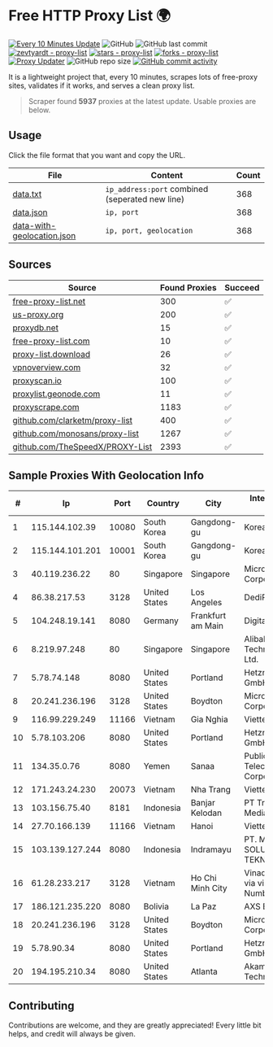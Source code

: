 
# Free HTTP Proxy List 🌍

[![Every 10 Minutes Update](https://github.com/mertguvencli/http-proxy-list/actions/workflows/main.yml/badge.svg?branch=main)](https://github.com/mertguvencli/http-proxy-list/actions/workflows/main.yml)
![GitHub](https://img.shields.io/github/license/mertguvencli/http-proxy-list)
![GitHub last commit](https://img.shields.io/github/last-commit/mertguvencli/http-proxy-list)
[![zevtyardt - proxy-list](https://img.shields.io/static/v1?label=zevtyardt&message=proxy-list&color=blue&logo=github)](https://github.com/zevtyardt/proxy-list "Go to GitHub repo")
[![stars - proxy-list](https://img.shields.io/github/stars/zevtyardt/proxy-list?style=social)](https://github.com/zevtyardt/proxy-list)
[![forks - proxy-list](https://img.shields.io/github/forks/zevtyardt/proxy-list?style=social)](https://github.com/zevtyardt/proxy-list)
[![Proxy Updater](https://github.com/zevtyardt/proxy-list/workflows/Proxy%20Updater/badge.svg)](https://github.com/zevtyardt/proxy-list/actions?query=workflow:"Proxy+Updater")
![GitHub repo size](https://img.shields.io/github/repo-size/zevtyardt/proxy-list)
[![GitHub commit activity](https://img.shields.io/github/commit-activity/m/zevtyardt/proxy-list?logo=commits)](https://github.com/zevtyardt/proxy-list/commits/main)

It is a lightweight project that, every 10 minutes, scrapes lots of free-proxy sites, validates if it works, and serves a clean proxy list.

> Scraper found **5937** proxies at the latest update. Usable proxies are below.

## Usage

Click the file format that you want and copy the URL.

|File|Content|Count|
|----|-------|-----|
|[data.txt](https://raw.githubusercontent.com/mertguvencli/http-proxy-list/main/proxy-list/data.txt)|`ip_address:port` combined (seperated new line)|368|
|[data.json](https://raw.githubusercontent.com/mertguvencli/http-proxy-list/main/proxy-list/data.json)|`ip, port`|368|
|[data-with-geolocation.json](https://raw.githubusercontent.com/mertguvencli/http-proxy-list/main/proxy-list/data-with-geolocation.json)|`ip, port, geolocation`|368|

## Sources

|Source|Found Proxies|Succeed|
|------|-------------|-------|
|[free-proxy-list.net](https://free-proxy-list.net)|300|✅|
|[us-proxy.org](https://www.us-proxy.org)|200|✅|
|[proxydb.net](http://proxydb.net)|15|✅|
|[free-proxy-list.com](https://free-proxy-list.com/?page=&port=&type%5B%5D=http&type%5B%5D=https&up_time=0&search=Search)|10|✅|
|[proxy-list.download](https://www.proxy-list.download/HTTP)|26|✅|
|[vpnoverview.com](https://vpnoverview.com/privacy/anonymous-browsing/free-proxy-servers)|32|✅|
|[proxyscan.io](https://www.proxyscan.io)|100|✅|
|[proxylist.geonode.com](https://proxylist.geonode.com/api/proxy-list?limit=300&page=1&sort_by=lastChecked&sort_type=desc&protocols=http,https)|11|✅|
|[proxyscrape.com](https://api.proxyscrape.com/v2/?request=displayproxies&protocol=http&timeout=10000&country=all&ssl=all&anonymity=all)|1183|✅|
|[github.com/clarketm/proxy-list](https://raw.githubusercontent.com/clarketm/proxy-list/master/proxy-list-raw.txt)|400|✅|
|[github.com/monosans/proxy-list](https://raw.githubusercontent.com/monosans/proxy-list/main/proxies/http.txt)|1267|✅|
|[github.com/TheSpeedX/PROXY-List](https://raw.githubusercontent.com/TheSpeedX/PROXY-List/master/http.txt)|2393|✅|


## Sample Proxies With Geolocation Info

|#|Ip|Port|Country|City|Internet Service Provider|
|-|--|----|-------|----|-------------------------|
|1|115.144.102.39|10080|South Korea|Gangdong-gu|Korea Telecom|
|2|115.144.101.201|10001|South Korea|Gangdong-gu|Korea Telecom|
|3|40.119.236.22|80|Singapore|Singapore|Microsoft Corporation|
|4|86.38.217.53|3128|United States|Los Angeles|DediPath|
|5|104.248.19.141|8080|Germany|Frankfurt am Main|DigitalOcean, LLC|
|6|8.219.97.248|80|Singapore|Singapore|Alibaba (US) Technology Co., Ltd.|
|7|5.78.74.148|8080|United States|Portland|Hetzner Online GmbH|
|8|20.241.236.196|3128|United States|Boydton|Microsoft Corporation|
|9|116.99.229.249|11166|Vietnam|Gia Nghia|Viettel Corporation|
|10|5.78.103.206|8080|United States|Portland|Hetzner Online GmbH|
|11|134.35.0.76|8080|Yemen|Sanaa|Public Telecommunication Corporation|
|12|171.243.24.230|20073|Vietnam|Nha Trang|Viettel Corporation|
|13|103.156.75.40|8181|Indonesia|Banjar Kelodan|PT Trika Global Media|
|14|27.70.166.139|11166|Vietnam|Hanoi|Viettel Group|
|15|103.139.127.244|8080|Indonesia|Indramayu|PT. MITRACOM SOLUSI TEKNOLOGI|
|16|61.28.233.217|3128|Vietnam|Ho Chi Minh City|Vinadata broadcast via vinagame AS Number|
|17|186.121.235.220|8080|Bolivia|La Paz|AXS Bolivia S. A.|
|18|20.241.236.196|3128|United States|Boydton|Microsoft Corporation|
|19|5.78.90.34|8080|United States|Portland|Hetzner Online GmbH|
|20|194.195.210.34|8080|United States|Atlanta|Akamai Technologies, Inc.|



## Contributing

Contributions are welcome, and they are greatly appreciated! Every
little bit helps, and credit will always be given.

